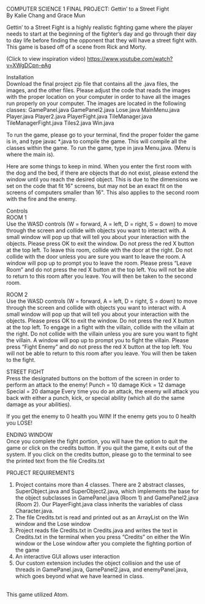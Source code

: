 COMPUTER SCIENCE 1 FINAL PROJECT: Gettin’ to a Street Fight
<br>
By Kalie Chang and Grace Mun

Gettin’ to a Street Fight is a highly realistic fighting game where the player needs to start at the beginning of the fighter’s day and go through their day to day life before finding the opponent that they will have a street fight with. This game is based off of a scene from Rick and Morty.

(Click to view inspiration video)
https://www.youtube.com/watch?v=XWgDCpn-eAg

Installation 
<br>
Download the final project zip file that contains all the .java files, the images, and the other files. Please adjust the code that reads the images with the proper location on your computer in order to have all the images run properly on your computer. The images are located in the following classes:
GamePanel.java
GamePanel2.java
Lose.java
MainMenu.java
Player.java
Player2.java
PlayerFight.java
TileManager.java
TileManagerFight.java
Tiles2.java
Win.java

To run the game, please go to your terminal, find the proper folder the game is in, and type javac *.java to compile the game. This will compile all the classes within the game. To run the game, type in java Menu.java. (Menu is where the main is).

Here are some things to keep in mind. When you enter the first room with the dog and the bed, if there are objects that do not exist, please extend the window until you reach the desired object. This is due to the dimensions we set on the code that fit 16" screens, but may not be an exact fit on the screens of computers smaller than 16". This also applies to the second room with the fire and the enemy.
 
Controls
<br>
ROOM 1
<br>
Use the WASD controls (W = forward, A = left, D = right, S = down) to move through the screen and collide with objects you want to interact with. A small window will pop up that will tell you about your interaction with the objects. Please press OK to exit the window. Do not press the red X button at the top left. To leave this room, collide with the door at the right. Do not collide with the door unless you are sure you want to leave the room. A window will pop up to prompt you to leave the room. Please press “Leave Room” and do not press the red X button at the top left. You will not be able to return to this room after you leave. You will then be taken to the second room.

ROOM 2
<br>
Use the WASD controls (W = forward, A = left, D = right, S = down) to move through the screen and collide with objects you want to interact with. A small window will pop up that will tell you about your interaction with the objects. Please press OK to exit the window. Do not press the red X button at the top left. To engage in a fight with the villain, collide with the villain at the right. Do not collide with the villain unless you are sure you want to fight the villain. A window will pop up to prompt you to fight the villain. Please press “Fight Enemy” and do not press the red X button at the top left. You will not be able to return to this room after you leave. You will then be taken to the fight.

STREET FIGHT
<br>
Press the designated buttons on the bottom of the screen in order to perform an attack to the enemy!
Punch = 10 damage
Kick = 12 damage
Special = 20 damage
Every time you do an attack, the enemy will attack you back with either a punch, kick, or special ability (which all do the same damage as your abilities).

If you get the enemy to 0 health you WIN!
If the enemy gets you to 0 health you LOSE!

ENDING WINDOW
<br>
Once you complete the fight portion, you will have the option to quit the game or click on the credits button. If you quit the game, it exits out of the system. If you click on the credits button, please go to the terminal to see the printed text from the file Credits.txt
 
PROJECT REQUIREMENTS
<br>
1) Project contains more than 4 classes. There are 2 abstract classes, SuperObject.java and SuperObject2.java, which implements the base for the object subclasses in GamePanel.java (Room 1) and GamePanel2.java (Room 2). Our PlayerFight.java class inherits the variables of class Character.java.
2) The file Credits.txt is read and printed out as an ArrayList on the Win window and the Lose window
3) Project reads file Credits.txt in Credits.java and writes the text in Credits.txt in the terminal when you press “Credits” on either the Win window or the Lose window after you complete the fighting portion of the game
4) An interactive GUI allows user interaction
5) Our custom extension includes the object collision and the use of threads in GamePanel.java, GamePanel2.java, and enemyPanel.java, which goes beyond what we have learned in class.

<br>
This game utilized Atom.
